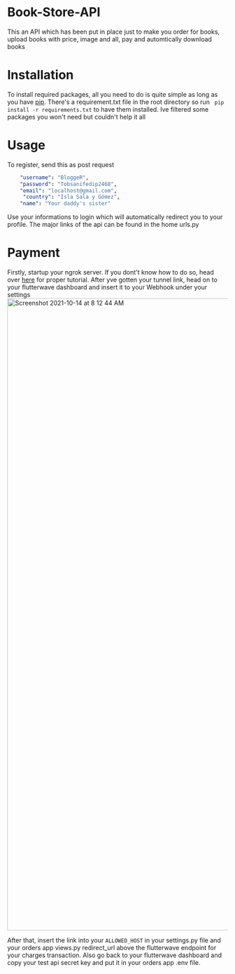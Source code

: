 # Book-Store-API
This an API which has been put in place just to make you order for books, upload books with price, image and all, pay and automtically download books

# Installation
To install required packages, all you need to do is quite simple as long as you have [pip](https://pypi.org/project/pip/). There's a requirement.txt file in the root directory so run ```
pip install -r requirements.txt``` to have them installed. Ive filtered some packages you won't need but couldn't help it all

# Usage
To register, send this as post request
```yaml 
    "username": "BloggeR",
    "password": "Tobsanifedip2468",
    "email": "localhost@gmail.com",
     "country": "Isla Sala y Gómez",
    "name": "Your daddy's sister"

```
Use your informations to login which will automatically redirect you to your profile. The major links of the api can be found in the home urls.py

# Payment 
Firstly, startup your ngrok server. If you dont't know how to do so, head over [here](https://ngrok.com/download) for proper tutorial. After yve gotten your tunnel link, head on to your flutterwave dashboard and insert it to your Webhook under your settings<img width="1440" alt="Screenshot 2021-10-14 at 8 12 44 AM" src="https://user-images.githubusercontent.com/63419117/137269128-f7cbd9a9-5c64-4d1c-9a11-b8825779e8fc.png">

After that, insert the link into your `ALLOWED_HOST` in your settings.py file and your orders app views.py redirect_url above the flutterwave endpoint for your charges transaction. Also go back to your flutterwave dashboard and copy your test api secret key and put it in your orders app .env file.
